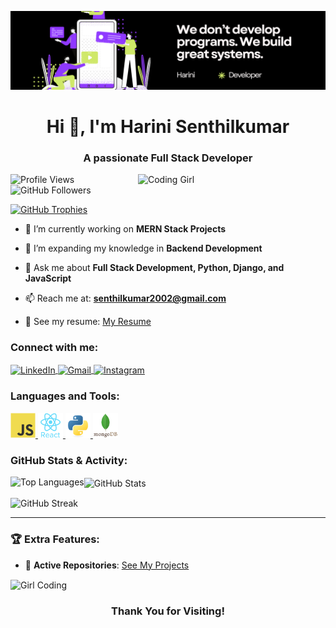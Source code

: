 ![logo](https://github.com/Harinisenthilkumar/Harinisenthilkumar/blob/main/banner.png)

<h1 align="center">Hi 👋, I'm Harini Senthilkumar</h1>
<h3 align="center">A passionate Full Stack Developer</h3>

<img align="right" alt="Coding Girl" width="300" src="https://media.giphy.com/media/26tn33aiTi1jkl6H6/giphy.gif" />

<p align="left">
  <img src="https://komarev.com/ghpvc/?username=harinisenthilkumar&label=Profile%20views&color=0e75b6&style=flat" alt="Profile Views" />
  <img src="https://img.shields.io/github/followers/harinisenthilkumar?label=Followers" alt="GitHub Followers" />
</p>

<p align="left">
  <a href="https://github.com/ryo-ma/github-profile-trophy">
    <img src="https://github-profile-trophy.vercel.app/?username=harinisenthilkumar&theme=onestar&column=4&no-bg=true&no-frame=true" alt="GitHub Trophies" />
  </a>
</p>

- 🔭 I’m currently working on **MERN Stack Projects**

- 🌱 I’m expanding my knowledge in **Backend Development**

- 💬 Ask me about **Full Stack Development, Python, Django, and JavaScript**

- 📫 Reach me at: **senthilkumar2002@gmail.com**

- 📄 See my resume: [My Resume](https://www.canva.com/design/DAGL1ezLR0Y/uR3HLxP0CmjfG7ag5uSYpg/edit?utm_content=DAGL1ezLR0Y&utm_campaign=designshare&utm_medium=link2&utm_source=sharebutton)

<h3 align="left">Connect with me:</h3>
<p align="left">
  <a href="https://www.linkedin.com/in/harini-senthilkumar-1953631bb" target="_blank">
    <img align="center" src="https://cdn-icons-png.flaticon.com/512/174/174857.png" alt="LinkedIn" height="30" width="40" />
  </a>
  <a href="mailto:senthilkumar2002@gmail.com">
    <img align="center" src="https://cdn-icons-png.flaticon.com/512/281/281769.png" alt="Gmail" height="30" width="40" />
  </a>
  <a href="https://www.instagram.com/harini._.29" target="_blank">
    <img align="center" src="https://cdn-icons-png.flaticon.com/512/1409/1409946.png" alt="Instagram" height="30" width="40" />
  </a>
</p>

<h3 align="left">Languages and Tools:</h3>
<p align="left">
  <a href="https://developer.mozilla.org/en-US/docs/Web/JavaScript" target="_blank" rel="noreferrer"> 
    <img src="https://raw.githubusercontent.com/devicons/devicon/master/icons/javascript/javascript-original.svg" alt="JavaScript" width="40" height="40"/>
  </a>
  <a href="https://reactjs.org/" target="_blank" rel="noreferrer">
    <img src="https://raw.githubusercontent.com/devicons/devicon/master/icons/react/react-original-wordmark.svg" alt="React" width="40" height="40"/> 
  </a>
  <a href="https://www.python.org" target="_blank" rel="noreferrer"> 
    <img src="https://raw.githubusercontent.com/devicons/devicon/master/icons/python/python-original.svg" alt="Python" width="40" height="40"/> 
  </a>
  <a href="https://www.mongodb.com/" target="_blank" rel="noreferrer">
    <img src="https://raw.githubusercontent.com/devicons/devicon/master/icons/mongodb/mongodb-original-wordmark.svg" alt="MongoDB" width="40" height="40"/> 
  </a>
</p>

### GitHub Stats & Activity:
<p>
  <img align="left" src="https://github-readme-stats.vercel.app/api/top-langs?username=harinisenthilkumar&show_icons=true&locale=en&layout=compact" alt="Top Languages" />
</p>

<p>
  <img align="center" src="https://github-readme-stats.vercel.app/api?username=harinisenthilkumar&show_icons=true&locale=en" alt="GitHub Stats" />
</p>

<p>
  <img align="center" src="https://github-readme-streak-stats.herokuapp.com/?user=harinisenthilkumar&theme=black-ice&hide_border=true&stroke=0000&background=060A0CD0" alt="GitHub Streak" />
</p>

---

### 🏆 Extra Features:
- 🎨 **Active Repositories**: [See My Projects](https://github.com/harinisenthilkumar?tab=repositories)

<img align="center" src="https://media.giphy.com/media/836HiJc7pgzy8iNXCn/giphy.gif" alt="Girl Coding" width="400"/>
<h3 align="center">Thank You for Visiting!</h3>
